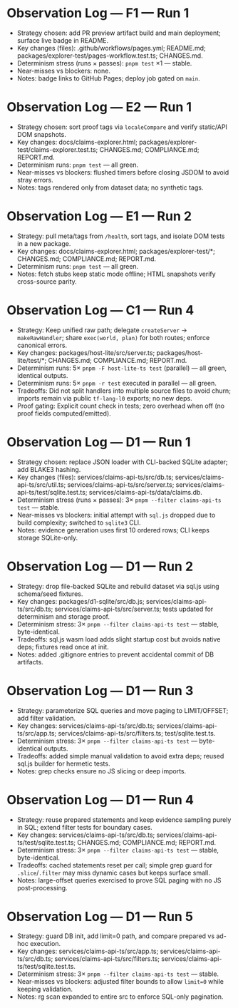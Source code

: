 # Observation Log — F1 — Run 1

- Strategy chosen: add PR preview artifact build and main deployment; surface live badge in README.
- Key changes (files): .github/workflows/pages.yml; README.md; packages/explorer-test/pages-workflow.test.ts; CHANGES.md.
- Determinism stress (runs × passes): `pnpm test` ×1 — stable.
- Near-misses vs blockers: none.
- Notes: badge links to GitHub Pages; deploy job gated on `main`.

# Observation Log — E2 — Run 1

- Strategy chosen: sort proof tags via `localeCompare` and verify static/API DOM snapshots.
- Key changes: docs/claims-explorer.html; packages/explorer-test/claims-explorer.test.ts; CHANGES.md; COMPLIANCE.md; REPORT.md.
- Determinism runs: `pnpm test` — all green.
- Near-misses vs blockers: flushed timers before closing JSDOM to avoid stray errors.
- Notes: tags rendered only from dataset data; no synthetic tags.

# Observation Log — E1 — Run 2

- Strategy: pull meta/tags from `/health`, sort tags, and isolate DOM tests in a new package.
- Key changes: docs/claims-explorer.html; packages/explorer-test/*; CHANGES.md; COMPLIANCE.md; REPORT.md.
- Determinism runs: `pnpm test` — all green.
- Notes: fetch stubs keep static mode offline; HTML snapshots verify cross-source parity.

# Observation Log — C1 — Run 4

- Strategy: Keep unified raw path; delegate `createServer` → `makeRawHandler`; share `exec(world, plan)` for both routes; enforce canonical errors.
- Key changes: packages/host-lite/src/server.ts; packages/host-lite/test/*; CHANGES.md; COMPLIANCE.md; REPORT.md.
- Determinism runs: 5× `pnpm -F host-lite-ts test` (parallel) — all green, identical outputs.
 - Determinism runs: 5× `pnpm -r test` executed in parallel — all green.
- Tradeoffs: Did not split handlers into multiple source files to avoid churn; imports remain via public `tf-lang-l0` exports; no new deps.
- Proof gating: Explicit count check in tests; zero overhead when off (no proof fields computed/emitted).

# Observation Log — D1 — Run 1

- Strategy chosen: replace JSON loader with CLI-backed SQLite adapter; add BLAKE3 hashing.
- Key changes (files): services/claims-api-ts/src/db.ts; services/claims-api-ts/src/util.ts; services/claims-api-ts/src/server.ts; services/claims-api-ts/test/sqlite.test.ts; services/claims-api-ts/data/claims.db.
- Determinism stress (runs × passes): 3× `pnpm --filter claims-api-ts test` — stable.
- Near-misses vs blockers: initial attempt with `sql.js` dropped due to build complexity; switched to `sqlite3` CLI.
- Notes: evidence generation uses first 10 ordered rows; CLI keeps storage SQLite-only.

# Observation Log — D1 — Run 2

- Strategy: drop file-backed SQLite and rebuild dataset via sql.js using schema/seed fixtures.
- Key changes: packages/d1-sqlite/src/db.js; services/claims-api-ts/src/db.ts; services/claims-api-ts/src/server.ts; tests updated for determinism and storage proof.
- Determinism stress: 3× `pnpm --filter claims-api-ts test` — stable, byte-identical.
- Tradeoffs: sql.js wasm load adds slight startup cost but avoids native deps; fixtures read once at init.
- Notes: added .gitignore entries to prevent accidental commit of DB artifacts.

# Observation Log — D1 — Run 3

- Strategy: parameterize SQL queries and move paging to LIMIT/OFFSET; add filter validation.
- Key changes: services/claims-api-ts/src/db.ts; services/claims-api-ts/src/app.ts; services/claims-api-ts/src/filters.ts; test/sqlite.test.ts.
- Determinism stress: 3× `pnpm --filter claims-api-ts test` — byte-identical outputs.
- Tradeoffs: added simple manual validation to avoid extra deps; reused sql.js builder for hermetic tests.
- Notes: grep checks ensure no JS slicing or deep imports.

# Observation Log — D1 — Run 4

- Strategy: reuse prepared statements and keep evidence sampling purely in SQL; extend filter tests for boundary cases.
- Key changes: services/claims-api-ts/src/db.ts; services/claims-api-ts/test/sqlite.test.ts; CHANGES.md; COMPLIANCE.md; REPORT.md.
- Determinism stress: 3× `pnpm --filter claims-api-ts test` — stable, byte-identical.
- Tradeoffs: cached statements reset per call; simple grep guard for `.slice`/`.filter` may miss dynamic cases but keeps surface small.
- Notes: large-offset queries exercised to prove SQL paging with no JS post-processing.

# Observation Log — D1 — Run 5

- Strategy: guard DB init, add limit=0 path, and compare prepared vs ad-hoc execution.
- Key changes: services/claims-api-ts/src/app.ts; services/claims-api-ts/src/db.ts; services/claims-api-ts/src/filters.ts; services/claims-api-ts/test/sqlite.test.ts.
- Determinism stress: 3× `pnpm --filter claims-api-ts test` — stable.
- Near-misses vs blockers: adjusted filter bounds to allow `limit=0` while keeping validation.
- Notes: rg scan expanded to entire src to enforce SQL-only pagination.
